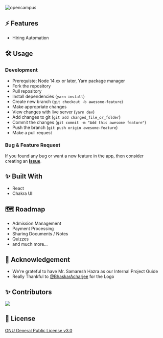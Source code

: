 ![opencampus](https://socialify.git.ci/TeamOpencampus/opencampus/image?description=1&font=KoHo&issues=1&language=1&name=1&pattern=Circuit%20Board&pulls=1&stargazers=1&theme=Dark)

## ⚡ Features

- Hiring Automation

## 🛠 Usage

### Development

- Prerequiste: Node 14.xx or later, Yarn package manager
- Fork the repository
- Pull repository
- Install dependencies (`yarn install`)
- Create new branch (`git checkout -b awesome-feature`)
- Make appropriate changes
- View changes with live server (`yarn dev`)
- Add changes to git (`git add changed_file_or_folder`)
- Commit the changes (`git commit -m "Add this awesome feature"`)
- Push the branch (`git push origin awesome-feature`)
- Make a pull request

### Bug & Feature Request

If you found any bug or want a new feature in the app, then consider creating an [**Issue**](https://github.com/TeamOpencampus/opencampus/issues).

## ✨ Built With

- React
- Chakra UI

## 🗺️ Roadmap

- Admission Management
- Payment Processing
- Sharing Documents / Notes
- Quizzes
- and much more...

## 💖 Acknowledgement

- We're grateful to have Mr. Samaresh Hazra as our Internal Project Guide
- Really Thankful to [@BhaskarAcharjee](https://github.com/BhaskarAcharjee) for the Logo

## ✨ Contributors

<a href="https://github.com/TeamOpencampus/opencampus/graphs/contributors">
  <img src="https://contrib.rocks/image?repo=TeamOpencampus/opencampus" />
</a>

## 📜 License

[GNU General Public License v3.0](LICENSE.md)
